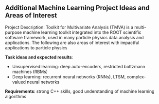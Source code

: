 <h2>Additional Machine Learning Project Ideas and Areas of Interest</h2>

<p class="p1"><span class="s1">Project Description: Toolkit for Multivariate Analysis (TMVA) is a multi-purpose machine learning toolkit integrated into the ROOT scientific software framework, used in many particle physics data analysis and applications. The following are also areas of interest with impactful applications to particle physics</span></p>

<p class="p1"><span class="s1"><strong>Task ideas and expected results</strong>: </span></p>

<ul>
        <li class="p1">Unsupervised learning: deep auto-encoders, restricted boltzmann machines (RBMs)</li>
        <li class="p1">Deep learning: recurrent neural networks (RNNs), LTSM, complex-valued neural networks</li>
</ul>

<p class="p1"><span class="s1"><strong>Requirements</strong>: strong C++ skills, good understanding of machine learning algorithms</span></p>
